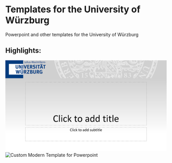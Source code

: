 # Templates for the University of Würzburg
Powerpoint and other templates for the University of Würzburg


## Highlights:
![Custom Harding Template for Powerpoint](https://github.com/upfl0/uniwuetemplates/blob/main/Blob/costum_harding_preview.png?raw=true)
![Custom Modern Template for Powerpoint](https://github.com/upfl0/uniwuetemplates/blob/main/Blob/costum_modern_preview.png?raw=true)

